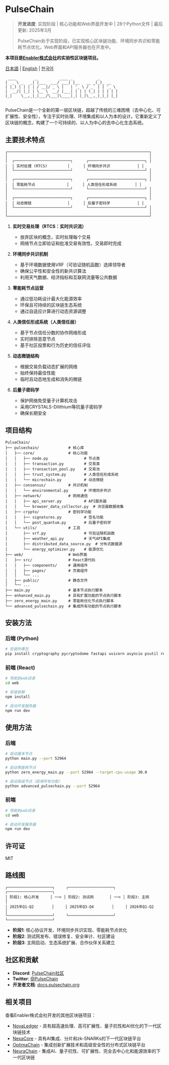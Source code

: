 # PulseChain

> **开发进度**: 实现阶段 | 核心功能和Web界面开发中 | 28个Python文件 | 最后更新: 2025年3月
> 
> PulseChain处于实现阶段，已实现核心区块链功能、环境同步共识和零能耗节点优化。Web界面和API服务器也在开发中。

**本项目是[Enabler株式会社](https://enablerhq.com)的实验性区块链项目。**

[日本語](README.md) | [English](README.en.md) | [한국어](README.ko.md)

```
 ____        _          ____ _           _       
|  _ \ _   _| |___  ___/ ___| |__   __ _(_)_ __  
| |_) | | | | / __|/ _ \ |   | '_ \ / _` | | '_ \ 
|  __/| |_| | \__ \  __/ |___| | | | (_| | | | | |
|_|    \__,_|_|___/\___|\____|_| |_|\__,_|_|_| |_|
                                                  
```

PulseChain是一个全新的第一层区块链，超越了传统的三难困境（去中心化、可扩展性、安全性），专注于实时处理、环境集成和以人为本的设计。它重新定义了区块链的概念，构建了一个可持续的、以人为中心的去中心化生态系统。

## 主要技术特点

```
┌───────────────────────────────────────────────────────────────┐
│                                                               │
│  ┌─────────────────────────┐      ┌─────────────────────────┐ │
│  │ 实时处理 (RTCS)         │      │ 环境同步共识            │ │
│  └─────────────────────────┘      └─────────────────────────┘ │
│                                                               │
│  ┌─────────────────────────┐      ┌─────────────────────────┐ │
│  │ 零能耗节点              │      │ 人类信任形成系统        │ │
│  └─────────────────────────┘      └─────────────────────────┘ │
│                                                               │
│  ┌─────────────────────────┐      ┌─────────────────────────┐ │
│  │ 动态微链                │      │ 后量子密码学            │ │
│  └─────────────────────────┘      └─────────────────────────┘ │
│                                                               │
└───────────────────────────────────────────────────────────────┘
```

1. **实时交易处理（RTCS：实时共识流）**
   - 放弃区块的概念，实时处理每个交易
   - 网络节点立即验证和批准交易有效性，交易即时完成

2. **环境同步共识机制**
   - 基于环境数据使用VRF（可验证随机函数）选择领导者
   - 确保公平性和安全性的新共识算法
   - 利用天气数据、经济指标和互联网流量等公共数据

3. **零能耗节点运营**
   - 通过低功耗设计最大化能源效率
   - 环保且可持续的区块链生态系统
   - 通过自适应计算进行动态资源调整

4. **人类信任形成系统（人类信任层）**
   - 基于节点信任分数的协作网络形成
   - 实时排除恶意节点
   - 基于社区投票和行为历史的信任评估

5. **动态微链结构**
   - 根据交易负载动态扩展的网络
   - 始终保持最佳性能
   - 临时且动态地生成和消失的微链

6. **后量子密码学**
   - 保护网络免受量子计算机攻击
   - 采用CRYSTALS-Dilithium等抗量子密码学
   - 确保长期安全

## 项目结构

```
PulseChain/
├── pulsechain/             # 核心库
│   ├── core/               # 核心功能
│   │   ├── node.py                # 节点类
│   │   ├── transaction.py         # 交易类
│   │   ├── transaction_pool.py    # 交易池
│   │   ├── trust_system.py        # 人类信任形成系统
│   │   └── microchain.py          # 动态微链
│   ├── consensus/          # 共识机制
│   │   └── environmental.py       # 环境同步共识
│   ├── network/            # 网络通信
│   │   ├── api_server.py          # API服务器
│   │   └── browser_data_collector.py  # 浏览器数据收集
│   ├── crypto/             # 密码学功能
│   │   ├── signatures.py          # 签名功能
│   │   └── post_quantum.py        # 后量子密码学
│   └── utils/              # 工具
│       ├── vrf.py                 # 可验证随机函数
│       ├── weather_api.py         # 天气API集成
│       ├── distributed_data_source.py  # 分布式数据源
│       └── energy_optimizer.py    # 能源优化
├── web/                    # Web界面
│   ├── src/                # React源代码
│   │   ├── components/     # 通用组件
│   │   ├── pages/          # 页面组件
│   │   └── ...
│   ├── public/             # 静态文件
│   └── ...
├── main.py                 # 基本节点执行脚本
├── enhanced_main.py        # 具有扩展功能的节点执行脚本
├── zero_energy_main.py     # 零能耗优化节点执行脚本
└── advanced_pulsechain.py  # 集成所有功能的节点执行脚本
```

## 安装方法

### 后端 (Python)

```bash
# 安装所需包
pip install cryptography pycryptodome fastapi uvicorn asyncio psutil requests
```

### 前端 (React)

```bash
# 导航到web目录
cd web

# 安装依赖
npm install

# 启动开发服务器
npm run dev
```

## 使用方法

### 后端

```bash
# 启动基本节点
python main.py --port 52964

# 启动零能耗节点
python zero_energy_main.py --port 52964 --target-cpu-usage 30.0

# 启动高级节点（启用所有功能）
python advanced_pulsechain.py --port 52964
```

### 前端

```bash
# 导航到web目录
cd web

# 启动开发服务器
npm run dev
```

## 许可证

MIT

## 路线图

```
┌────────────────────┐     ┌────────────────────┐     ┌────────────────────┐
│ 阶段1: 核心开发     │ ──> │ 阶段2: 测试网       │ ──> │ 阶段3: 主网         │
│ 2025年Q1-Q2        │     │ 2025年Q3-Q4        │     │ 2026年Q1-Q2        │
└────────────────────┘     └────────────────────┘     └────────────────────┘
```

- **阶段1**: 核心协议开发、环境同步共识实现、零能耗节点优化
- **阶段2**: 测试网发布、错误修复、安全审计、社区建设
- **阶段3**: 主网启动、生态系统扩展、合作伙伴关系建立

## 社区和贡献

- **Discord**: [PulseChain社区](https://discord.gg/pulsechain)
- **Twitter**: [@PulseChain](https://twitter.com/PulseChain)
- **开发者文档**: [docs.pulsechain.org](https://docs.pulsechain.org)

## 相关项目

查看Enabler株式会社开发的其他区块链项目：

- [NovaLedger](https://github.com/enablerdao/NovaLedger) - 具有超高速处理、高可扩展性、量子抗性和AI优化的下一代区块链技术
- [NexaCore](https://github.com/enablerdao/NexaCore) - 具有AI集成、分片和zk-SNARKs的下一代区块链平台
- [OptimaChain](https://github.com/enablerdao/OptimaChain) - 集成创新扩展技术和高级安全性的分布式区块链平台
- [NeuraChain](https://github.com/enablerdao/NeuraChain) - 集成AI、量子抗性、可扩展性、完全去中心化和能源效率的下一代区块链
